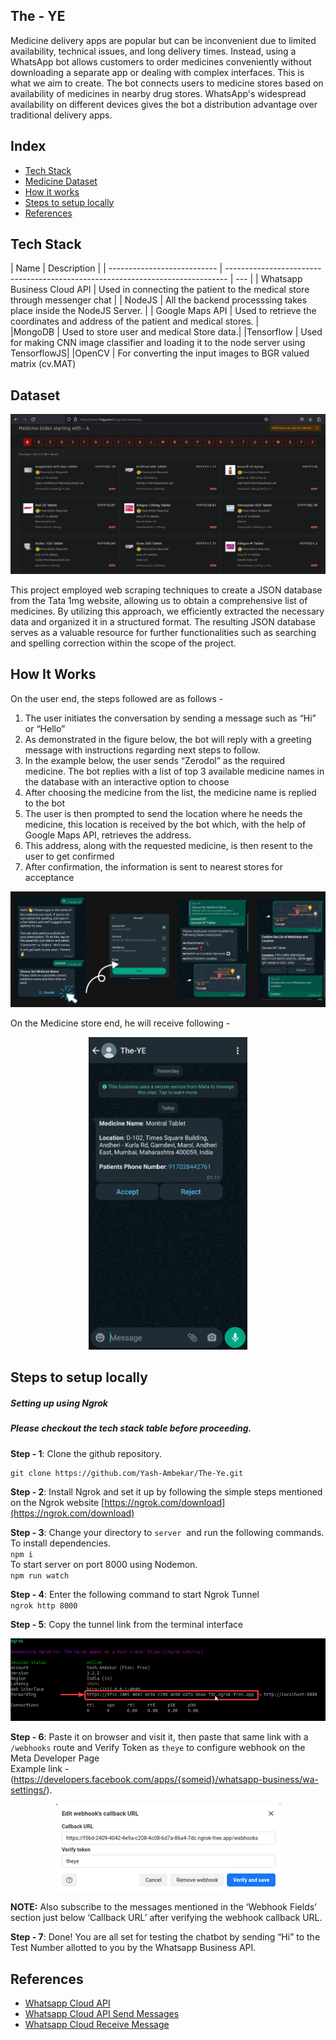 ## The - YE

Medicine delivery apps are popular but can be inconvenient due to limited availability, technical issues, and long delivery times. Instead, using a WhatsApp bot allows customers to order medicines conveniently without downloading a separate app or dealing with complex interfaces. This is what we aim to create. The bot connects users to medicine stores based on availability of medicines in nearby drug stores. WhatsApp's widespread availability on different devices gives the bot a distribution advantage over traditional delivery apps.

## Index

- [Tech Stack](#tech-stack)
- [Medicine Dataset](#medicine-dataset)
- [How it works](#how-it-works)
- [Steps to setup locally](#steps-to-setup-locally)
- [References](#references)

## Tech Stack

| Name                        | Description                                                                    |
| --------------------------- | ------------------------------------------------------------------------------ | --- |
| Whatsapp Business Cloud API | Used in connecting the patient to the medical store through messenger chat     |
| NodeJS                      | All the backend processsing takes place inside the NodeJS Server.              |
| Google Maps API             | Used to retrieve the coordinates and address of the patient and medical stores. |     
|MongoDB                      | Used to store user and medical Store data.|
|Tensorflow                   | Used for making CNN image classifier and loading it to the node server using TensorflowJS|
|OpenCV                       | For converting the input images to BGR valued matrix (cv.MAT)


## Dataset

![1Mg](studyMaterial/Images/1mg.png)

This project employed web scraping techniques to create a JSON database from the Tata 1mg website, allowing us to obtain a comprehensive list of medicines. By utilizing this approach, we efficiently extracted the necessary data and organized it in a structured format. The resulting JSON database serves as a valuable resource for further functionalities such as searching and spelling correction within the scope of the project.

## How It Works

On the user end, the steps followed are as follows -

1. The user initiates the conversation by sending a message such as “Hi” or “Hello”
2. As demonstrated in the figure below, the bot will reply with a greeting message with instructions regarding next steps to follow.
3. In the example below, the user sends “Zerodol” as the required medicine. The bot replies with a list of top 3 available medicine names in the database with an interactive option to choose
4. After choosing the medicine from the list, the medicine name is replied to the bot
5. The user is then prompted to send the location where he needs the medicine, this location is received by the bot which, with the help of Google Maps API, retrieves the address.
6. This address, along with the requested medicine, is then resent to the user to get confirmed
7. After confirmation, the information is sent to nearest stores for acceptance

![User_End](studyMaterial/Images/User_Side.png)

On the Medicine store end, he will receive following -

<p align = "center">
<img src="studyMaterial/Images/Store-Side.jpeg"  height="500">
</p>

## Steps to setup locally

##### Setting up using Ngrok

##### Please checkout the tech stack table before proceeding.

**Step - 1**: Clone the github repository.

```
git clone https://github.com/Yash-Ambekar/The-Ye.git
```

**Step - 2**: Install Ngrok and set it up by following the simple steps mentioned on the Ngrok website [https://ngrok.com/download](https://ngrok.com/download)

**Step - 3**: Change your directory to `server`  and run the following commands.  
To install dependencies.  
`npm i `  
To start server on port 8000 using Nodemon.  
`npm run watch`

**Step - 4**: Enter the following command to start Ngrok Tunnel  
`ngrok http 8000`

**Step - 5**: Copy the tunnel link from the terminal interface

![Terminal](studyMaterial/Images/ngrok-terminal.png)

**Step - 6**: Paste it on browser and visit it, then paste that same link with a `/webhooks` route and Verify Token as `theye` to configure webhook on the Meta Developer Page  
Example link -  
(https://developers.facebook.com/apps/{someid}/whatsapp-business/wa-settings/).

<p align = "center">
<img src="studyMaterial/Images/CallBack_URL.png" >
</p>

**NOTE:** Also subscribe to the messages mentioned in the ‘Webhook Fields’ section just below ‘Callback URL’ after verifying the webhook callback URL.

**Step - 7**: Done! You are all set for testing the chatbot by sending “Hi” to the Test Number allotted to you by the Whatsapp Business API.

## References

- [Whatsapp Cloud API](https://developers.facebook.com/docs/whatsapp/cloud-api)
- [Whatsapp Cloud API Send Messages](https://developers.facebook.com/docs/whatsapp/cloud-api/guides/send-messages)
- [Whatsapp Cloud Receive Message](https://developers.facebook.com/docs/whatsapp/cloud-api/webhooks/payload-examples)
